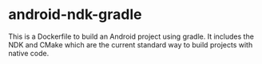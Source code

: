 # android-ndk-gradle
This is a Dockerfile to build an Android project using gradle. It includes the NDK and CMake which are the current standard way to build projects with native code.

